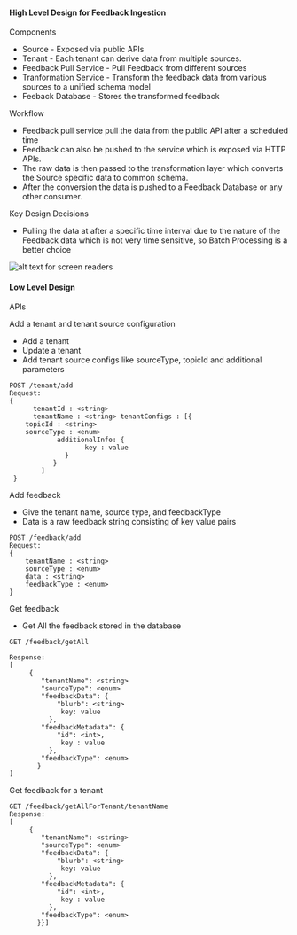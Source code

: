 <h4>High Level Design for Feedback Ingestion</h4>


Components
* Source - Exposed via public APIs
* Tenant - Each tenant can derive data from multiple sources.
* Feedback Pull Service -  Pull Feedback from different sources
* Tranformation Service - Transform the feedback data from various sources to a unified schema model
* Feeback Database - Stores the transformed feedback

Workflow
* Feedback pull service pull the data from the public API after a scheduled time 
* Feedback can also be pushed to the service which is exposed via HTTP APIs.
* The raw data is then passed to the transformation layer which converts the Source specific data to common schema.
* After the conversion the data is pushed to a Feedback Database or any other consumer.

Key Design Decisions
* Pulling the data at after a specific time interval due to the nature of the Feedback data which is not very time sensitive, so Batch Processing is a better choice

![alt text for screen readers](/blob/main/Screenshot%202024-09-12%20at%2012.43.46%20PM.png "Flow Diagram")

<h4>Low Level Design</h4>

APIs

Add a tenant and tenant source configuration 



* Add a tenant
* Update a tenant
* Add tenant source configs like sourceType, topicId and additional parameters

```
POST /tenant/add
Request:
{
      tenantId : <string>
      tenantName : <string>	tenantConfigs : [{
	topicId : <string>
	sourceType : <enum>
            additionalInfo: {
                   key : value
              }
           }
        ]
 }
```


Add feedback 

* Give the tenant name, source type, and feedbackType
* Data is a raw feedback string consisting of key value pairs

```
POST /feedback/add
Request:
{
	tenantName : <string>
	sourceType : <enum>
	data : <string>
	feedbackType : <enum>
}
```

Get feedback



* Get All the feedback stored in the database

```  
GET /feedback/getAll

Response:
[     
     {
        "tenantName": <string>
        "sourceType": <enum>
        "feedbackData": {
            "blurb": <string>
             key: value
          },
        "feedbackMetadata": {
            "id": <int>,
             key : value
          },
        "feedbackType": <enum>   
       }
]
```


Get feedback for a tenant

```
GET /feedback/getAllForTenant/tenantName
Response:
[     
     {
        "tenantName": <string>
        "sourceType": <enum>
        "feedbackData": {
            "blurb": <string>
             key: value
          },
        "feedbackMetadata": {
            "id": <int>,
             key : value
          },
        "feedbackType": <enum>   
       }}]

```
